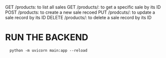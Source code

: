 GET /products: to list all sales
GET /products/<id>: to get a specific sale by its ID
POST /products: to create a new sale recoed
PUT /prodcuts/<id>: to update a sale record by its ID
DELETE /products/<id>: to delete a sale record by its ID

# RUN THE BACKEND

```
  python -m uvicorn main:app --reload
```
